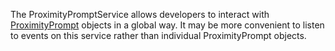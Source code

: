 The ProximityPromptService allows developers to interact with
[ProximityPrompt](https://create.roblox.com/docs/reference/engine/classes/ProximityPrompt) objects in a global way. It may be more convenient to listen
to events on this service rather than individual ProximityPrompt objects.